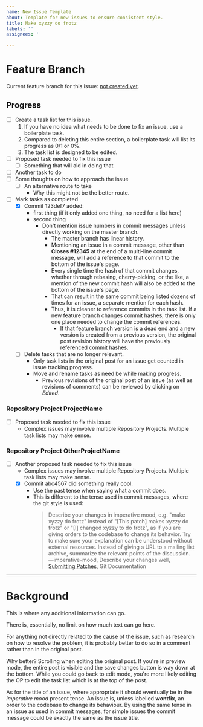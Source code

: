 ```yaml
---
name: New Issue Template
about: Template for new issues to ensure consistent style.
title: Make xyzzy do frotz
labels: ''
assignees: ''

---
```


# Feature Branch

Current feature branch for this issue: [not created yet](../tree/feature/issue-12345/projectname-branchversion).

## Progress

- [ ] Create a task list for this issue.
  1. If you have no idea what needs to be done to fix an issue, use a boilerplate task.
  2. Compared to deleting this entire section, a boilerplate task will list its progress as 0/1 or 0%.
  3. The task list is designed to be edited.
- [ ] Proposed task needed to fix this issue
  - [ ] Something that will aid in doing that
- [ ] Another task to do
- [ ] Some thoughts on how to approach the issue
  - [ ] An alternative route to take
    * Why this might not be the better route.
- [ ] Mark tasks as completed
  - [x] Commit 123def7 added:
    * first thing (if it only added one thing, no need for a list here)
    * second thing
      * Don't mention issue numbers in commit messages unless directly working on the master branch.
        * The master branch has linear history. 
        * Mentioning an issue in a commit message, other than **Closes #12345** at the end of a multi-line commit message, will add a reference to that commit to the bottom of the issue's page.
        * Every single time the hash of that commit changes, whether through rebasing, cherry-picking, or the like, a mention of the new commit hash will also be added to the bottom of the issue's page.
        * That can result in the same commit being listed dozens of times for an issue, a separate mention for each hash.
        * Thus, it is cleaner to reference commits in the task list. If a new feature branch changes commit hashes, there is only one place needed to change the commit references.
          * If that feature branch version is a dead end and a new version is created from a previous version, the original post revision history will have the previously referenced commit hashes.
  - [ ] Delete tasks that are no longer relevant.
    * Only task lists in the original post for an issue get counted in issue tracking progress.
    * Move and rename tasks as need be while making progress.
      * Previous revisions of the original post of an issue (as well as revisions of comments) can be reviewed by clicking on *Edited*.

### Repository Project ProjectName

- [ ] Proposed task needed to fix this issue
  * Complex issues may involve multiple Repository Projects. Multiple task lists may make sense.

### Repository Project OtherProjectName

- [ ] Another proposed task needed to fix this issue
  * Complex issues may involve multiple Repository Projects. Multiple task lists may make sense.
  - [x] Commit abc4567 did something really cool.
    * Use the past tense when saying what a commit does.
    * This is different to the tense used in commit messages, where the git style is used:
      > Describe your changes in imperative mood, e.g. "make xyzzy do frotz"
instead of "[This patch] makes xyzzy do frotz" or "[I] changed xyzzy
to do frotz", as if you are giving orders to the codebase to change
its behavior.  Try to make sure your explanation can be understood
without external resources. Instead of giving a URL to a mailing list
archive, summarize the relevant points of the discussion.
&mdash;imperative-mood, Describe your changes well, [Submitting Patches](https://git.kernel.org/pub/scm/git/git.git/plain/Documentation/SubmittingPatches?id=HEAD), Git Documentation

---

# Background

This is where any additional information can go.

There is, essentially, no limit on how much text can go here.

For anything not directly related to the cause of the issue, such as research on how to resolve the problem, it is probably better to do so in a comment rather than in the original post.

Why better? Scrolling when editing the original post. If you're in preview mode, the entire post is visible and the save changes button is way down at the bottom. While you could go back to edit mode, you're more likely editing the OP to edit the task list which is at the top of the post.

As for the title of an issue, where appropriate it should eventually be in the *imperative mood* present tense. An issue is, unless labelled **wontfix**, an order to the codebase to change its behaviour. By using the same tense in an issue as used in commit messages, for simple issues the commit message could be exactly the same as the issue title.
